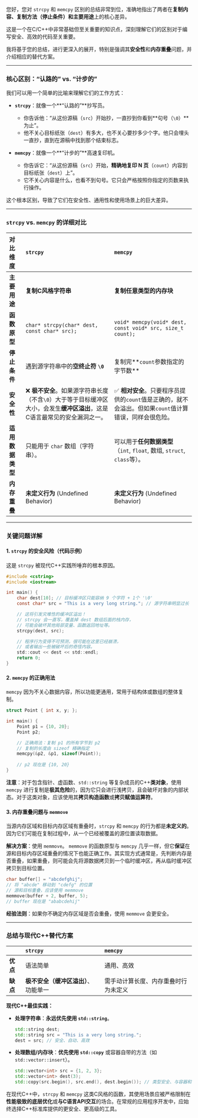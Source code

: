 您好，您对 `strcpy` 和 `memcpy` 区别的总结非常到位，准确地指出了两者在**复制内容、复制方法（停止条件）和主要用途**上的核心差异。

这是一个在C/C++中非常基础但至关重要的知识点，深刻理解它们的区别对于编写安全、高效的代码至关重要。

我将基于您的总结，进行更深入的展开，特别是强调其**安全性**和**内存重叠**问题，并介绍相应的替代方案。

-----

### 核心区别：“认路的” vs. “计步的”

我们可以用一个简单的比喻来理解它们的工作方式：

  * **`strcpy`**：就像一个\*\*“认路的”\*\*抄写员。

      * 你告诉他：“从这份源稿（`src`）开始抄，一直抄到你看到\*\*句号（`\0`）\*\*为止”。
      * 他不关心目标纸张（`dest`）有多大，也不关心要抄多少个字。他只会埋头一直抄，直到在源稿中找到那个结束标志。

  * **`memcpy`**：就像一个\*\*“计步的”\*\*高速复印机。

      * 你告诉它：“从这份源稿（`src`）开始，**精确地复印 N 页**（`count`）内容到目标纸张（`dest`）上”。
      * 它不关心内容是什么，也看不到句号。它只会严格按照你指定的页数来执行操作。

这个根本区别，导致了它们在安全性、通用性和使用场景上的巨大差异。

-----

### `strcpy` vs. `memcpy` 的详细对比

| 对比维度 | `strcpy` | `memcpy` |
| :--- | :--- | :--- |
| **主要用途** | **复制C风格字符串** | **复制任意类型的内存块** |
| **函数原型** | `char* strcpy(char* dest, const char* src);` | `void* memcpy(void* dest, const void* src, size_t count);` |
| **停止条件** | 遇到源字符串中的**空终止符 `\0`** | 复制完\*\*`count`参数指定的字节数\*\* |
| **安全性** | ❌ **极不安全**。如果源字符串长度（不含`\0`）大于等于目标缓冲区大小，会发生**缓冲区溢出**，这是C语言最常见的安全漏洞之一。 | ✅ **相对安全**。只要程序员提供的`count`值是正确的，就不会溢出。但如果`count`值计算错误，同样会很危险。 |
| **适用数据类型** | 只能用于 `char` 数组（字符串）。 | 可以用于**任何数据类型**（`int`, `float`, 数组, `struct`, `class`等）。 |
| **内存重叠** | **未定义行为** (Undefined Behavior) | **未定义行为** (Undefined Behavior) |

-----

### 关键问题详解

#### 1\. `strcpy` 的安全风险（代码示例）

这是 `strcpy` 被现代C++实践所唾弃的根本原因。

```c
#include <cstring>
#include <iostream>

int main() {
    char dest[10]; // 目标缓冲区只能容纳 9 个字符 + 1个 '\0'
    const char* src = "This is a very long string."; // 源字符串明显过长

    // 这将引发灾难性的缓冲区溢出！
    // strcpy 会一直写，覆盖掉 dest 数组后面的栈内存，
    // 可能会破坏其他局部变量、函数返回地址等。
    strcpy(dest, src);

    // 程序行为变得不可预测，很可能在这里已经崩溃，
    // 或者输出一些被破坏后的奇怪内容。
    std::cout << dest << std::endl;
    return 0;
}
```

#### 2\. `memcpy` 的正确用法

`memcpy` 因为不关心数据内容，所以功能更通用，常用于结构体或数组的整体复制。

```c
struct Point { int x, y; };

int main() {
    Point p1 = {10, 20};
    Point p2;

    // 正确用法：复制 p1 的所有字节到 p2
    // 复制的长度由 sizeof 精确指定
    memcpy(&p2, &p1, sizeof(Point));
    
    // p2 现在是 {10, 20}
}
```

**注意**：对于包含指针、虚函数、`std::string` 等复杂成员的C++**类对象**，使用 `memcpy` 进行复制是**极其危险**的，因为它只会进行浅拷贝，且会破坏对象的内部状态。对于这类对象，应该使用其**拷贝构造函数**或**拷贝赋值运算符**。

#### 3\. 内存重叠问题与 `memmove`

当源内存区域和目标内存区域有重叠时，`strcpy` 和 `memcpy` 的行为都是**未定义的**。因为它们可能在复制过程中，从一个已经被覆盖的源位置读取数据。

**解决方案**：使用 `memmove`。
`memmove` 的函数原型与 `memcpy` 几乎一样，但它**保证**在源和目标内存区域重叠的情况下也能正确工作。其实现方式通常是，先判断内存是否重叠，如果重叠，则可能会先将源数据拷贝到一个临时缓冲区，再从临时缓冲区拷贝到目标位置。

```c
char buffer[] = "abcdefghij";
// 将 "abcde" 移动到 "cdefg" 的位置
// 源和目标重叠，应该使用 memmove
memmove(buffer + 2, buffer, 5); 
// buffer 现在是 "ababcdehij"
```

**经验法则**：如果你不确定内存区域是否会重叠，使用 `memmove` 会更安全。

-----

### 总结与现代C++替代方案

| | `strcpy` | `memcpy` |
| :--- | :--- | :--- |
| **优点** | 语法简单 | 通用、高效 |
| **缺点** | **极不安全（缓冲区溢出）**、功能单一 | 需手动计算长度、内存重叠时行为未定义 |

**现代C++最佳实践：**

  * **处理字符串**：**永远优先使用 `std::string`**。
    ```cpp
    std::string dest;
    std::string src = "This is a very long string.";
    dest = src; // 安全、自动、高效
    ```
  * **处理数组/内存块**：**优先使用 `std::copy`** 或容器自带的方法（如 `std::vector::insert`）。
    ```cpp
    std::vector<int> src = {1, 2, 3};
    std::vector<int> dest(3);
    std::copy(src.begin(), src.end(), dest.begin()); // 类型安全、与容器和迭代器完美集成
    ```

在现代C++中，`strcpy` 和 `memcpy` 这类C风格的函数，其使用场景应被严格限制在**性能极致的底层优化**或**与C语言API交互**的场合。在常规的应用程序开发中，应始终选择C++标准库提供的更安全、更高级的工具。